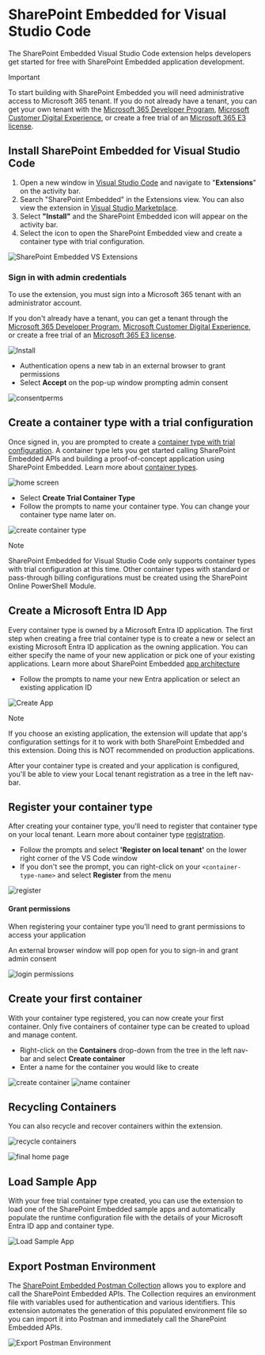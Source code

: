 # SharePoint Embedded for Visual Studio Code

The SharePoint Embedded Visual Studio Code extension helps developers get started for free with SharePoint Embedded application development. 

> [!IMPORTANT]
> To start building with SharePoint Embedded you will need administrative access to Microsoft 365 tenant.
> If you do not already have a tenant, you can get your own tenant with the [Microsoft 365 Developer Program](https://developer.microsoft.com/microsoft-365/dev-program), [Microsoft Customer Digital Experience](https://cdx.transform.microsoft.com/), or create a free trial of an [Microsoft 365 E3 license](https://www.microsoft.com/microsoft-365/enterprise/microsoft365-plans-and-pricing).

## Install SharePoint Embedded for Visual Studio Code

1. Open a new window in [Visual Studio Code](https://code.visualstudio.com/) and navigate to "**Extensions**" on the activity bar.
1. Search "SharePoint Embedded" in the Extensions view. You can also view the extension in [Visual Studio Marketplace](https://marketplace.visualstudio.com/items?itemName=SharepointEmbedded.ms-sharepoint-embedded-vscode-extension).
1. Select **"Install"** and the SharePoint Embedded icon will appear on the activity bar.
1. Select the icon to open the SharePoint Embedded view and create a container type with trial configuration.

![SharePoint Embedded VS Extensions](./readme-images/n1downloadvsx.png)

### Sign in with admin credentials

To use the extension, you must sign into a Microsoft 365 tenant with an administrator account.

If you don't already have a tenant, you can get a tenant through the [Microsoft 365 Developer Program](https://developer.microsoft.com/microsoft-365/dev-program), [Microsoft Customer Digital Experience](https://cdx.transform.microsoft.com/), or create a free trial of an [Microsoft 365 E3 license](https://www.microsoft.com/en-us/microsoft-365/enterprise/microsoft365-plans-and-pricing).

![Install](./readme-images/n2vsx-signin.png)

- Authentication opens a new tab in an external browser to grant permissions
- Select **Accept** on the pop-up window prompting admin consent
 
![consentperms](./readme-images/n3vsx-grant-admin-consent.png)

## Create a container type with a trial configuration

Once signed in, you are prompted to create a [container type with trial configuration](https://learn.microsoft.com/en-us/sharepoint/dev/embedded/concepts/app-concepts/containertypes#trial-use). A container type lets you get started calling SharePoint Embedded APIs and building a proof-of-concept application using SharePoint Embedded. Learn more about [container types](https://learn.microsoft.com/en-us/sharepoint/dev/embedded/concepts/app-concepts/containertypes).

![home screen](./readme-images/n4vsx-home-screen.png)

- Select **Create Trial Container Type**
- Follow the prompts to name your container type. You can change your container type name later on.

![create container type](./readme-images/n5a-name-ct.png)

> [!NOTE]
> SharePoint Embedded for Visual Studio Code only supports container types with trial configuration at this time. Other container types with standard or pass-through billing configurations must be created using the SharePoint Online PowerShell Module.

## Create a Microsoft Entra ID App

Every container type is owned by a Microsoft Entra ID application. The first step when creating a free trial container type is to create a new or select an existing Microsoft Entra ID application as the owning application. You can either specify the name of your new application or pick one of your existing applications. Learn more about SharePoint Embedded [app architecture]( https://learn.microsoft.com/en-us/sharepoint/dev/embedded/concepts/app-concepts/app-architecture)

- Follow the prompts to name your new Entra application or select an existing application ID

![Create App](./readme-images/n6aname-app.png)

> [!NOTE]
> If you choose an existing application, the extension will update that app's configuration settings for it to work with both SharePoint Embedded and this extension. Doing this is NOT recommended on production applications.

After your container type is created and your application is configured, you'll be able to view your Local tenant registration as a tree in the left nav-bar.

## Register your container type

After creating your container type, you'll need to register that container type on your local tenant. Learn more about container type [registration](https://learn.microsoft.com/en-us/sharepoint/dev/embedded/concepts/app-concepts/register-api-documentation).

- Follow the prompts and select **'Register on local tenant'** on the lower right corner of the VS Code window
- If you don't see the prompt, you can right-click on your `<container-type-name>` and select **Register** from the menu

![register](./readme-images/n7aregister-ct.png)

#### Grant permissions

When registering your container type you'll need to grant permissions to access your application

An external browser window will pop open for you to sign-in and grant admin consent

![login permissions](./readme-images/n9alogin-grant-permissions.png)

## Create your first container

With your container type registered, you can now create your first container. Only five containers of container type can be created to upload and manage content.

- Right-click on the **Containers** drop-down from the tree in the left nav-bar and select **Create container**
- Enter a name for the container you would like to create

![create container](./readme-images/n10acreate-container.png)
![name container](./readme-images/n11aname-first-cont.png)

## Recycling Containers

You can also recycle and recover containers within the extension.

![recycle containers](./readme-images/n12arecycle-cont.png)

![final home page](./readme-images/n13a-final-home-page.png)

## Load Sample App

With your free trial container type created, you can use the extension to load one of the SharePoint Embedded sample apps and automatically populate the runtime configuration file with the details of your Microsoft Entra ID app and container type.

![Load Sample App](./readme-images/n15vsxsa-c.png)

## Export Postman Environment

The [SharePoint Embedded Postman Collection](https://github.com/microsoft/SharePoint-Embedded-Samples/tree/main/Postman) allows you to explore and call the SharePoint Embedded APIs. The Collection requires an environment file with variables used for authentication and various identifiers. This extension automates the generation of this populated environment file so you can import it into Postman and immediately call the SharePoint Embedded APIs.

![Export Postman Environment](./readme-images/n14postman-c.png)
